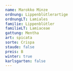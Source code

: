 ```yaml
---
name: Marokko Minze
ordnung: Lippenblütlerartige
ordnungLT: Lamiales
familie: Lippenblütler
familieLT: Lamiaceae
gattung: Mentha
art: spicata
sorte: Crispa
staude: false
preis: B
winter: true
karlsgarten: false
---
```

